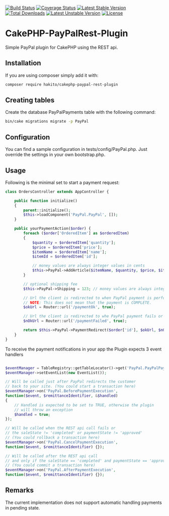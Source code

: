 [![Build Status](https://travis-ci.org/hakito/CakePHP-PayPalRest-Plugin.svg?branch=master)](https://travis-ci.org/hakito/CakePHP-PayPalRest-Plugin)
[![Coverage Status](https://coveralls.io/repos/github/hakito/CakePHP-PayPalRest-Plugin/badge.svg?branch=master)](https://coveralls.io/github/hakito/CakePHP-PayPalRest-Plugin?branch=master)
[![Latest Stable Version](https://poser.pugx.org/hakito/cakephp-paypal-rest-plugin/v/stable.svg)](https://packagist.org/packages/hakito/cakephp-paypal-rest-plugin) [![Total Downloads](https://poser.pugx.org/hakito/cakephp-paypal-rest-plugin/downloads.svg)](https://packagist.org/packages/hakito/cakephp-paypal-rest-plugin) [![Latest Unstable Version](https://poser.pugx.org/hakito/cakephp-paypal-rest-plugin/v/unstable.svg)](https://packagist.org/packages/hakito/cakephp-paypal-rest-plugin) [![License](https://poser.pugx.org/hakito/cakephp-paypal-rest-plugin/license.svg)](https://packagist.org/packages/hakito/cakephp-paypal-rest-plugin)

CakePHP-PayPalRest-Plugin
=========================

Simple PayPal plugin for CakePHP using the REST api.

Installation
------------

If you are using composer simply add it with:

```bash
composer require hakito/cakephp-paypal-rest-plugin
```

Creating tables
---------------

Create the database PayPalPayments table with the following command:

```bash
bin/cake migrations migrate -p PayPal
```

Configuration
-------------

You can find a sample configuration in tests/config/PayPal.php. Just override the settings in your own bootstrap.php.

Usage
-----

Following is the minimal set to start a payment request:

```php
class OrdersController extends AppController {

    public function initialize()
    {
        parent::initialize();
        $this->loadComponent('PayPal.PayPal', []);
    }

    public yourPaymentAction($order) {
        foreach ($order['OrderedItem'] as $orderedItem)
        {
            $quantity = $orderedItem['quantity'];
            $price = $orderedItem['price'];
            $itemName = $orderedItem['name'];
            $itemId = $orderedItem['id'];

            // money values are always integer values in cents
            $this->PayPal->AddArticle($itemName, $quantity, $price, $itemId);
        }

        // optional shipping fee
        $this->PayPal->Shipping = 123; // money values are always integer values in cents

        // Url the client is redirected to when PayPal payment is performed successfully
        // NOTE: This does not mean that the payment is COMPLETE.
        $okUrl = Router::url('/paymentOk', true);

        // Url the client is redirected to whe PayPal payment fails or was cancelled
        $nOkUrl = Router::url('/paymentFailed', true);

        return $this->PayPal->PaymentRedirect($order['id'], $okUrl, $nOkUrl);
    }
}
```

To receive the payment notifications in your app the Plugin expects 3 event handlers

```php

$eventManager = TableRegistry::getTableLocator()->get('PayPal.PayPalPayments')->getEventManager();
$eventManager->setEventList(new EventList());

// Will be called just after PayPal redirects the customer
// back to your site. (You could start a transaction here)
$eventManager->on('PayPal.BeforePaymentExecution',
function($event, $remittanceIdentifier, &$handled)
{
    // Handled is expected to be set to TRUE, otherwise the plugin
    // will throw an exception
    $handled = true;
});

// Will be called when the REST api call fails or
// the saleState != 'completed' or paymentState != 'approved'
// (You could rollback a transaction here)
$eventManager->on('PayPal.CancelPaymentExecution',
function($event, $remittanceIdentifier) {});

// Will be called after the REST api call
// and only if the saleState == 'completed' and paymentState == 'approved'
// (You could commit a transaction here)
$eventManager->on('PayPal.AfterPaymentExecution',
function($event, $remittanceIdentifier) {});

```

Remarks
-------

The current implementation does not support automatic handling payments in pending state.
